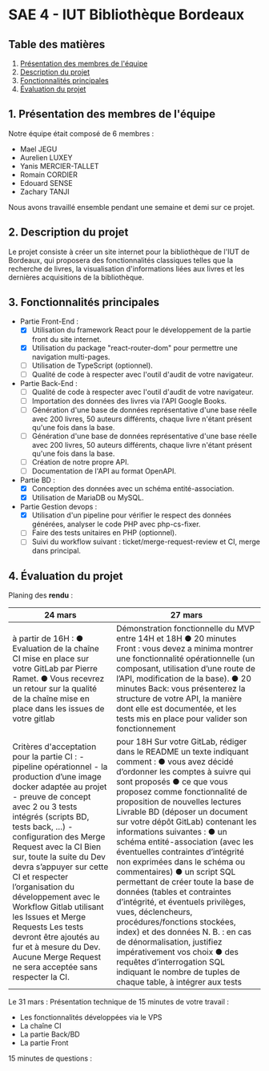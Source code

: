 # SAE 4 - IUT Bibliothèque Bordeaux

## Table des matières

 1. [Présentation des membres de l'équipe]()
 2. [Description du projet]()
 3. [Fonctionnalités principales]()
 4. [Évaluation du projet]()


## 1. Présentation des membres de l'équipe 

Notre équipe était composé de 6 membres : 

 - Mael JEGU
 - Aurelien LUXEY
 - Yanis MERCIER-TALLET
 - Romain CORDIER
 - Edouard SENSE
 - Zachary TANJI
 
Nous avons travaillé ensemble pendant une semaine et demi sur ce projet.

## 2. Description du projet 

Le projet consiste à créer un site internet pour la bibliothèque de l'IUT de Bordeaux, qui proposera des fonctionnalités classiques telles que la recherche de livres, la visualisation d'informations liées aux livres et les dernières acquisitions de la bibliothèque.

 

## 3. Fonctionnalités principales 

 - Partie Front-End : 
	 - [X] Utilisation du framework React pour le développement de la partie front du site internet.
	 - [X] Utilisation du package "react-router-dom" pour permettre une navigation multi-pages.
	 - [ ] Utilisation de TypeScript (optionnel).
	 - [ ] Qualité de code à respecter avec l'outil d'audit de votre navigateur.

 - Partie Back-End : 
	 - [ ] Qualité de code à respecter avec l'outil d'audit de votre navigateur.
	 - [ ] Importation des données des livres via l'API Google Books.
	 - [ ] Génération d'une base de données représentative d'une base réelle avec 200 livres, 50 auteurs différents, chaque livre n'étant présent qu'une fois dans la base.
	 - [ ] Génération d'une base de données représentative d'une base réelle avec 200 livres, 50 auteurs différents, chaque livre n'étant présent qu'une fois dans la base.
	 - [ ] Création de notre propre API.
	 - [ ] Documentation de l'API au format OpenAPI.

 - Partie BD : 
	 - [X] Conception des données avec un schéma entité-association.
	 - [X] Utilisation de MariaDB ou MySQL.

 - Partie Gestion devops :
	 - [X] Utilisation d'un pipeline pour vérifier le respect des données générées, analyser le code PHP avec php-cs-fixer.
	 - [ ]  Faire des tests unitaires en PHP (optionnel).
	 - [ ] Suivi du workflow suivant : ticket/merge-request-review et CI, merge dans principal.

## 4. Évaluation du projet 

Planing des **rendu** : 

|24 mars| 27 mars |
|--|--|
| à partir de 16H : ● Evaluation de la chaîne CI mise en place sur votre GitLab par Pierre Ramet. ● Vous recevrez un retour sur la qualité de la chaîne mise en place dans les issues de votre gitlab | Démonstration fonctionnelle du MVP entre 14H et 18H ● 20 minutes Front : vous devez a minima montrer une fonctionnalité opérationnelle (un composant, utilisation d’une route de l’API, modification de la base). ● 20 minutes Back: vous présenterez la structure de votre API, la manière dont elle est documentée, et les tests mis en place pour valider son fonctionnement |
|Critères d'acceptation pour la partie CI : - pipeline opérationnel - la production d’une image docker adaptée au projet - preuve de concept avec 2 ou 3 tests intégrés (scripts BD, tests back, …) - configuration des Merge Request avec la CI Bien sur, toute la suite du Dev devra s’appuyer sur cette CI et respecter l’organisation du développement avec le Workflow Gitlab utilisant les Issues et Merge Requests Les tests devront être ajoutés au fur et à mesure du Dev. Aucune Merge Request ne sera acceptée sans respecter la CI.|pour 18H Sur votre GitLab, rédiger dans le README un texte indiquant comment : ● vous avez décidé d’ordonner les comptes à suivre qui sont proposés ● ce que vous proposez comme fonctionnalité de proposition de nouvelles lectures Livrable BD (déposer un document sur votre dépôt GitLab) contenant les informations suivantes : ● un schéma entité-association (avec les éventuelles contraintes d’intégrité non exprimées dans le schéma ou commentaires) ● un script SQL permettant de créer toute la base de données (tables et contraintes d’intégrité, et éventuels privilèges, vues, déclencheurs, procédures/fonctions stockées, index) et des données N. B. : en cas de dénormalisation, justifiez impérativement vos choix ● des requêtes d’interrogation SQL indiquant le nombre de tuples de chaque table, à intégrer aux tests  |


Le 31 mars : Présentation technique de 15 minutes de votre travail :

-   Les fonctionnalités développées via le VPS
-   La chaîne CI
-   La partie Back/BD
-   La partie Front

15 minutes de questions :


